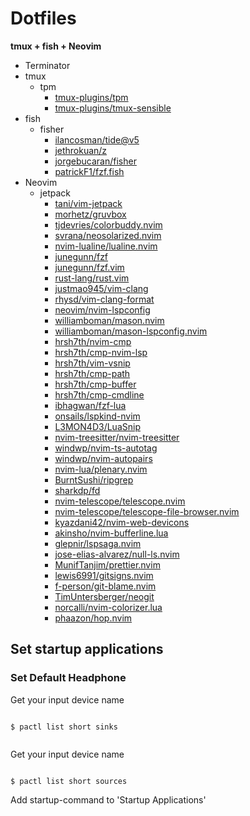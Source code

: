 Dotfiles
===
**tmux + fish + Neovim**

- Terminator
- tmux
  - tpm
    - [tmux-plugins/tpm](https://github.com/tmux-plugins/tpm)
    - [tmux-plugins/tmux-sensible](https://github.com/tmux-plugins/tmux-sensible)
- fish
  - fisher
    - [ilancosman/tide@v5](https://github.com/ilancosman/tide@v5)
    - [jethrokuan/z](https://github.com/jethrokuan/z)
    - [jorgebucaran/fisher](https://github.com/jorgebucaran/fisher)
    - [patrickF1/fzf.fish](https://github.com/patrickF1/fzf.fish)
- Neovim
  - jetpack
    - [tani/vim-jetpack](https://github.com/tani/vim-jetpack)
    - [morhetz/gruvbox](https://github.com/morhetz/gruvbox)
    - [tjdevries/colorbuddy.nvim](https://github.com/tjdevries/colorbuddy.nvim)
    - [svrana/neosolarized.nvim](https://github.com/svrana/neosolarized.nvim)
    - [nvim-lualine/lualine.nvim](https://github.com/nvim-lualine/lualine.nvim)
    - [junegunn/fzf](https://github.com/junegunn/fzf)
    - [junegunn/fzf.vim](https://github.com/junegunn/fzf.vim)
    - [rust-lang/rust.vim](https://github.com/rust-lang/rust.vim)
    - [justmao945/vim-clang](https://github.com/justmao945/vim-clang)
    - [rhysd/vim-clang-format](https://github.com/rhysd/vim-clang-format)
    - [neovim/nvim-lspconfig](https://github.com/neovim/nvim-lspconfig)
    - [williamboman/mason.nvim](https://github.com/williamboman/mason.nvim)
    - [williamboman/mason-lspconfig.nvim](https://github.com/williamboman/mason-lspconfig.nvim)
    - [hrsh7th/nvim-cmp](https://github.com/hrsh7th/nvim-cmp)
    - [hrsh7th/cmp-nvim-lsp](https://github.com/hrsh7th/cmp-nvim-lsp)
    - [hrsh7th/vim-vsnip](https://github.com/hrsh7th/vim-vsnip)
    - [hrsh7th/cmp-path](https://github.com/hrsh7th/cmp-path)
    - [hrsh7th/cmp-buffer](https://github.com/hrsh7th/cmp-buffer)
    - [hrsh7th/cmp-cmdline](https://github.com/hrsh7th/cmp-cmdline)
    - [ibhagwan/fzf-lua](https://github.com/ibhagwan/fzf-lua)
    - [onsails/lspkind-nvim](https://github.com/onsails/lspkind-nvim)
    - [L3MON4D3/LuaSnip](https://github.com/L3MON4D3/LuaSnip)
    - [nvim-treesitter/nvim-treesitter](https://github.com/nvim-treesitter/nvim-treesitter)
    - [windwp/nvim-ts-autotag](https://github.com/windwp/nvim-ts-autotag)
    - [windwp/nvim-autopairs](https://github.com/windwp/nvim-autopairs)
    - [nvim-lua/plenary.nvim](https://github.com/nvim-lua/plenary.nvim)
    - [BurntSushi/ripgrep](https://github.com/BurntSushi/ripgrep)
    - [sharkdp/fd](https://github.com/sharkdp/fd)
    - [nvim-telescope/telescope.nvim](https://github.com/nvim-telescope/telescope.nvim)
    - [nvim-telescope/telescope-file-browser.nvim](https://github.com/nvim-telescope/telescope-file-browser.nvim)
    - [kyazdani42/nvim-web-devicons](https://github.com/kyazdani42/nvim-web-devicons)
    - [akinsho/nvim-bufferline.lua](https://github.com/akinsho/nvim-bufferline.lua)
    - [glepnir/lspsaga.nvim](https://github.com/glepnir/lspsaga.nvim)
    - [jose-elias-alvarez/null-ls.nvim](https://github.com/jose-elias-alvarez/null-ls.nvim)
    - [MunifTanjim/prettier.nvim](https://github.com/MunifTanjim/prettier.nvim)
    - [lewis6991/gitsigns.nvim](https://github.com/lewis6991/gitsigns.nvim)
    - [f-person/git-blame.nvim](https://github.com/f-person/git-blame.nvim)
    - [TimUntersberger/neogit](https://github.com/TimUntersberger/neogit)
    - [norcalli/nvim-colorizer.lua](https://github.com/norcalli/nvim-colorizer.lua)
    - [phaazon/hop.nvim](https://github.comphaazon/hop.nvim/)

## Set startup applications

### Set Default Headphone

Get your input device name

```shell

$ pactl list short sinks


```

Get your input device name

```shell

$ pactl list short sources

```

Add startup-command to 'Startup Applications'

